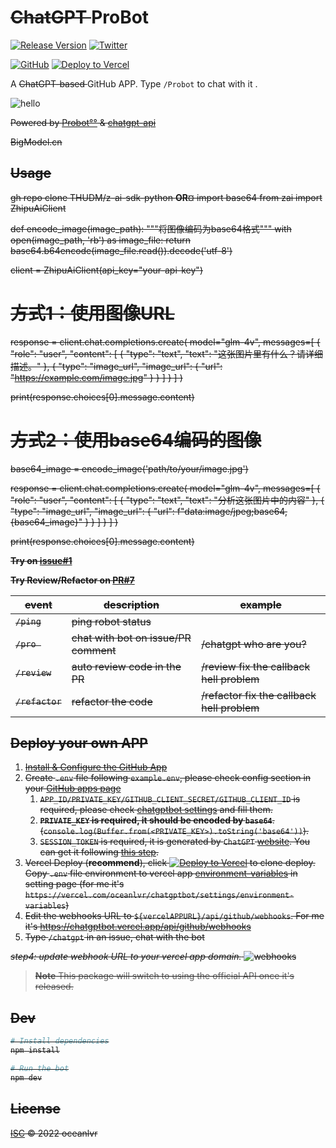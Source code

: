 # <s> ChatGPT </s> ProBot

[![Release Version](https://img.shields.io/github/release/oceanlvr/ChatGPTBot.svg)](https://github.com/oceanlvr/ChatGPTBot/releases/latest) [![Twitter](https://img.shields.io/twitter/follow/AdaMeta1?style=social)](https://twitter.com/AdaMeta1)

[![GitHub](https://img.shields.io/badge/github-%23121011.svg?style=for-the-badge&logo=github&logoColor=white)](https://github.com/apps/chatgptbot) [![Deploy to Vercel](https://vercel.com/button)](https://vercel.com/new/clone?repository-url=https://github.com/oceanlvr/ChatGPTBot)

A <s> ChatGPT-based </s>  GitHub APP. Type `/Probot` to chat with it . 

![hello](./assets/Hi.jpg)

<s> Powered by [Probot°°](https://github.com/probot/probot) & <s> [chatgpt-api](https://github.com/transitive-bullshit/chatgpt-api) </s>

BigModel.cn 

## Usage

gh repo clone THUDM/z-ai-sdk-python
**OR**¤
import base64
from zai import ZhipuAiClient

def encode_image(image_path):
    """将图像编码为base64格式"""
    with open(image_path, 'rb') as image_file:
        return base64.b64encode(image_file.read()).decode('utf-8')

client = ZhipuAiClient(api_key="your-api-key")

# 方式1：使用图像URL
response = client.chat.completions.create(
    model="glm-4v",
    messages=[
        {
            "role": "user",
            "content": [
                {
                    "type": "text",
                    "text": "这张图片里有什么？请详细描述。"
                },
                {
                    "type": "image_url",
                    "image_url": {
                        "url": "https://example.com/image.jpg"
                    }
                }
            ]
        }
    ]
)

print(response.choices[0].message.content)

# 方式2：使用base64编码的图像
base64_image = encode_image('path/to/your/image.jpg')

response = client.chat.completions.create(
    model="glm-4v",
    messages=[
        {
            "role": "user",
            "content": [
                {
                    "type": "text",
                    "text": "分析这张图片中的内容"
                },
                {
                    "type": "image_url",
                    "image_url": {
                        "url": f"data:image/jpeg;base64,{base64_image}"
                    }
                }
            ]
        }
    ]
)

print(response.choices[0].message.content)

<s>**Try on [issue#1](https://github.com/oceanlvr/ChatGPT-ProBot/issues/1)**</s>

<s>**Try Review/Refactor on [PR#7](https://github.com/oceanlvr/ChatGPT-ProBot/pull/7)**</s>

| event       | description                       | example                                 |
| ----------- | --------------------------------- | --------------------------------------- |
| `/ping`     | ping robot status                 |                                         |
| `/pro `  | chat with bot on issue/PR comment | /chatgpt who are you?                   |
| `/review`   | auto review code in the PR        | /review fix the callback hell problem   |
| `/refactor` | refactor the code                 | /refactor fix the callback hell problem |

## Deploy your own APP

1. [Install & Configure the GitHub App](https://github.com/apps/chatgptbot)
2. Create `.env` file following `example.env`, please check config section in your [GitHub apps page](https://github.com/settings/apps)
    1. `APP_ID/PRIVATE_KEY/GITHUB_CLIENT_SECRET/GITHUB_CLIENT_ID` is required, please check [chatgptbot settings](https://github.com/settings/apps/chatgptbot) and fill them.
    2. **`PRIVATE_KEY` is required, it should be encoded by `base64`**.(`console.log(Buffer.from(<PRIVATE_KEY>).toString('base64'))`).
    3. `SESSION_TOKEN` is required, it is generated by `ChatGPT` [website](https://chat.openai.com/chat). You can get it following [this step](https://github.com/transitive-bullshit/chatgpt-api#how-it-works).
3. Vercel Deploy (**recommend**), click [![Deploy to Vercel](https://vercel.com/button)](https://vercel.com/new/clone?repository-url=https://github.com/oceanlvr/ChatGPTBot) to clone deploy. Copy `.env` file environment to vercel app [environment-variables](https://vercel.com/docs/concepts/projects/environment-variables) in setting page (for me it's `https://vercel.com/oceanlvr/chatgptbot/settings/environment-variables`)
4. Edit the webhooks URL to `${vercelAPPURL}/api/github/webhooks`. For me it's <https://chatgptbot.vercel.app/api/github/webhooks>
5. Type `/chatgpt` in an issue, chat with the bot

*step4: update webhook URL to your vercel app domain.*
![webhooks](./assets/webhooks.jpg)

> **Note**
> This package will switch to using the official API once it's released.

## Dev

```sh
# Install dependencies
npm install

# Run the bot
npm dev
```

## License

[ISC](LICENSE) © 2022 oceanlvr
